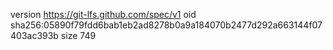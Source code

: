 version https://git-lfs.github.com/spec/v1
oid sha256:05890f79fdd6bab1eb2ad8278b0a9a184070b2477d292a663144f07403ac393b
size 749
